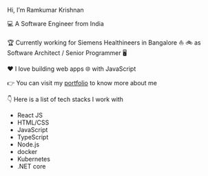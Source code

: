  Hi, I’m Ramkumar Krishnan

💻 A Software Engineer from India

🏆 Currently working for Siemens Healthineers in Bangalore ⛵ 🚲 as Software Architect / Senior Programmer 🖥️

❤️ I love building web apps 🌐 with JavaScript

👉 You can visit my [portfolio](https://zerogbram.com/) to know more about me 

👇 Here is a list of tech stacks I work with

- React JS
- HTML/CSS
- JavaScript
- TypeScript
- Node.js
- docker
- Kubernetes
- .NET core

<!--
**ramkrivas/ramkrivas** is a ✨ _special_ ✨ repository because its `README.md` (this file) appears on your GitHub profile.

Here are some ideas to get you started:

- 🔭 I’m currently working on ...
- 🌱 I’m currently learning ...
- 👯 I’m looking to collaborate on ...
- 🤔 I’m looking for help with ...
- 💬 Ask me about ...
- 📫 How to reach me: ...
- 😄 Pronouns: ...
- ⚡ Fun fact: ...
-->


